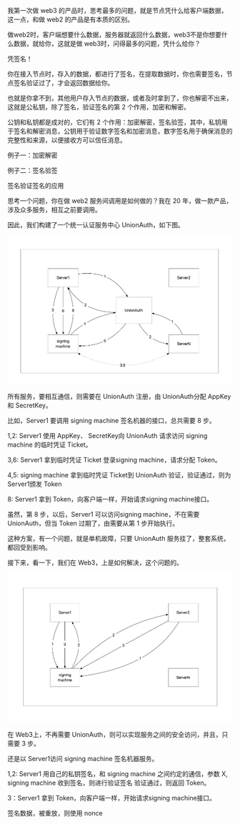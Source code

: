 我第一次做 web3 的产品时，思考最多的问题，就是节点凭什么给客户端数据，这一点，和做 web2 的产品是有本质的区别。  

做web2时，客户端想要什么数据，服务器就返回什么数据，web3不是你想要什么数据，就给你，这就是做 web3时，问得最多的问题，凭什么给你？

凭签名！

你在接入节点时，存入的数据，都进行了签名，在提取数据时，你也需要签名，节点签名验证过了，才会返回数据给你。

也就是你拿不到，其他用户存入节点的数据，或者及时拿到了，你也解密不出来，这就是公私钥，除了签名，验证签名的第 2 个作用，加密和解密。

公钥和私钥都是成对的，它们有 2 个作用：加密解密，签名验签，其中，私钥用于签名和解密消息，公钥用于验证数字签名和加密消息，数字签名用于确保消息的完整性和来源，以便接收方可以信任消息。

例子一：加密解密  

例子二：签名验签

签名验证签名的应用

思考一个问题，你在做 web2 服务间调用是如何做的？我在 20 年，做一款产品，涉及众多服务，相互之前要调用。

因此，我们构建了一个统一认证服务中心 UnionAuth，如下图。

![UnionAuth.jpg](UnionAuth.jpg)

所有服务，要相互通信，则需要在 UnionAuth 注册，由 UnionAuth分配 AppKey 和 SecretKey。

比如，Server1 要调用 signing machine 签名机器的接口，总共需要 8 步。

1,2: Server1 使用 AppKey、 SecretKey向 UnionAuth 请求访问 signing machine 的临时凭证 Ticket。  

3,6: Server1 拿到临时凭证 Ticket 登录signing machine，请求分配 Token。  

4,5: signing machine 拿到临时凭证 Ticket到 UnionAuth 验证，验证通过，则为 Server1颁发 Token  

8: Server1 拿到 Token，向客户端一样，开始请求signing machine接口。  

虽然，第 8 步，以后，Server1 可以访问signing machine，不在需要 UnionAuth，但当 Token 过期了，由需要从第 1 步开始执行。

这种方案，有一个问题，就是单机故障，只要 UnionAuth 服务挂了，整套系统，都回受到影响。

接下来，看一下，我们在 Web3，上是如何解决，这个问题的。

![NoUnionAuth.jpg](NoUnionAuth.jpg)

在 Web3上，不再需要 UnionAuth，则可以实现服务之间的安全访问，并且，只需要 3 步。

还是以 Server1访问 signing machine 签名机器服务。

1,2: Server1 用自己的私钥签名，和 signing machine 之间约定的通信，参数 X, signing machine 收到签名，则进行验证签名
验证通过，则返回 Token。

3：Server1 拿到 Token，向客户端一样，开始请求signing machine接口。


签名数据，被重放，则使用 nonce